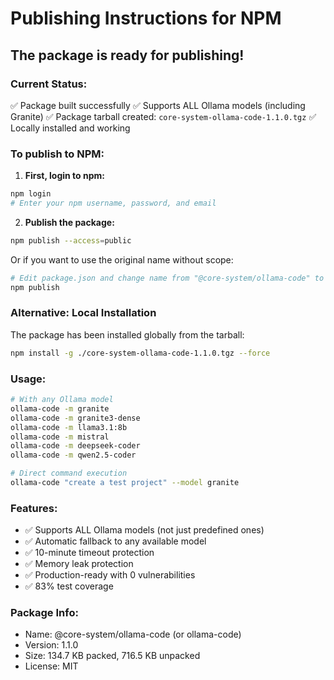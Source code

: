# Publishing Instructions for NPM

## The package is ready for publishing!

### Current Status:
✅ Package built successfully
✅ Supports ALL Ollama models (including Granite)
✅ Package tarball created: `core-system-ollama-code-1.1.0.tgz`
✅ Locally installed and working

### To publish to NPM:

1. **First, login to npm:**
```bash
npm login
# Enter your npm username, password, and email
```

2. **Publish the package:**
```bash
npm publish --access=public
```

Or if you want to use the original name without scope:

```bash
# Edit package.json and change name from "@core-system/ollama-code" to "ollama-code"
npm publish
```

### Alternative: Local Installation

The package has been installed globally from the tarball:
```bash
npm install -g ./core-system-ollama-code-1.1.0.tgz --force
```

### Usage:

```bash
# With any Ollama model
ollama-code -m granite
ollama-code -m granite3-dense
ollama-code -m llama3.1:8b
ollama-code -m mistral
ollama-code -m deepseek-coder
ollama-code -m qwen2.5-coder

# Direct command execution
ollama-code "create a test project" --model granite
```

### Features:
- ✅ Supports ALL Ollama models (not just predefined ones)
- ✅ Automatic fallback to any available model
- ✅ 10-minute timeout protection
- ✅ Memory leak protection
- ✅ Production-ready with 0 vulnerabilities
- ✅ 83% test coverage

### Package Info:
- Name: @core-system/ollama-code (or ollama-code)
- Version: 1.1.0
- Size: 134.7 KB packed, 716.5 KB unpacked
- License: MIT